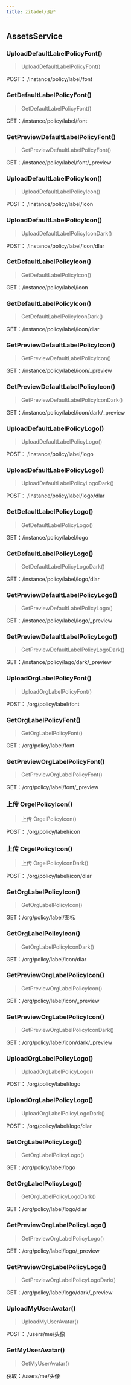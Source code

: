 ```yaml
---
title: zitadel/资产
---
```


## AssetsService





### UploadDefaultLabelPolicyFont()

> UploadDefaultLabelPolicyFont()

POST： /instance/policy/label/font



### GetDefaultLabelPolicyFont()

> GetDefaultLabelPolicyFont()

GET：/instance/policy/label/font



### GetPreviewDefaultLabelPolicyFont()

> GetPreviewDefaultLabelPolicyFont()

GET：/instance/policy/label/font/_preview





### UploadDefaultLabelPolicyIcon()

> UploadDefaultLabelPolicyIcon()

POST： /instance/policy/label/icon

### UploadDefaultLabelPolicyIcon()

> UploadDefaultLabelPolicyIconDark()

POST： /instance/policy/label/icon/dlar



### GetDefaultLabelPolicyIcon()

> GetDefaultLabelPolicyIcon()

GET：/instance/policy/label/icon

### GetDefaultLabelPolicyIcon()

> GetDefaultLabelPolicyIconDark()

GET：/instance/policy/label/icon/dlar



### GetPreviewDefaultLabelPolicyIcon()

> GetPreviewDefaultLabelPolicyIcon()

GET：/instance/policy/label/icon/_preview

### GetPreviewDefaultLabelPolicyIcon()

> GetPreviewDefaultLabelPolicyIconDark()

GET：/instance/policy/label/icon/dark/_preview





### UploadDefaultLabelPolicyLogo()

> UploadDefaultLabelPolicyLogo()

POST： /instance/policy/label/logo

### UploadDefaultLabelPolicyLogo()

> UploadDefaultLabelPolicyLogoDark()

POST： /instance/policy/label/logo/dlar



### GetDefaultLabelPolicyLogo()

> GetDefaultLabelPolicyLogo()

GET：/instance/policy/label/logo

### GetDefaultLabelPolicyLogo()

> GetDefaultLabelPolicyLogoDark()

GET：/instance/policy/label/logo/dlar



### GetPreviewDefaultLabelPolicyLogo()

> GetPreviewDefaultLabelPolicyLogo()

GET：/instance/policy/label/logo/_preview

### GetPreviewDefaultLabelPolicyLogo()

> GetPreviewDefaultLabelPolicyLogoDark()

GET：/instance/policy/lago/dark/_preview







### UploadOrgLabelPolicyFont()

> UploadOrgLabelPolicyFont()

POST： /org/policy/label/font



### GetOrgLabelPolicyFont()

> GetOrgLabelPolicyFont()

GET：/org/policy/label/font



### GetPreviewOrgLabelPolicyFont()

> GetPreviewOrgLabelPolicyFont()

GET：/org/policy/label/font/_preview





### 上传 OrgelPolicyIcon()

> 上传 OrgelPolicyIcon()

POST： /org/policy/label/icon

### 上传 OrgelPolicyIcon()

> 上传 OrgelPolicyIconDark()

POST： /org/policy/label/icon/dlar



### GetOrgLabelPolicyIcon()

> GetOrgLabelPolicyIcon()

GET：/org/policy/label/图标

### GetOrgLabelPolicyIcon()

> GetOrgLabelPolicyIconDark()

GET：/org/policy/label/icon/dlar



### GetPreviewOrgLabelPolicyIcon()

> GetPreviewOrgLabelPolicyIcon()

GET：/org/policy/label/icon/_preview

### GetPreviewOrgLabelPolicyIcon()

> GetPreviewOrgLabelPolicyIconDark()

GET：/org/policy/label/icon/dark/_preview





### UploadOrgLabelPolicyLogo()

> UploadOrgLabelPolicyLogo()

POST： /org/policy/label/logo

### UploadOrgLabelPolicyLogo()

> UploadOrgLabelPolicyLogoDark()

POST： /org/policy/label/logo/dlar



### GetOrgLabelPolicyLogo()

> GetOrgLabelPolicyLogo()

GET：/org/policy/label/logo

### GetOrgLabelPolicyLogo()

> GetOrgLabelPolicyLogoDark()

GET：/org/policy/label/logo/dlar



### GetPreviewOrgLabelPolicyLogo()

> GetPreviewOrgLabelPolicyLogo()

GET：/org/policy/label/logo/_preview

### GetPreviewOrgLabelPolicyLogo()

> GetPreviewOrgLabelPolicyLogoDark()

GET：/org/policy/label/logo/dark/_preview







### UploadMyUserAvatar()

> UploadMyUserAvatar()

POST： /users/me/头像



### GetMyUserAvatar()

> GetMyUserAvatar()

获取：/users/me/头像

 	
	
	
